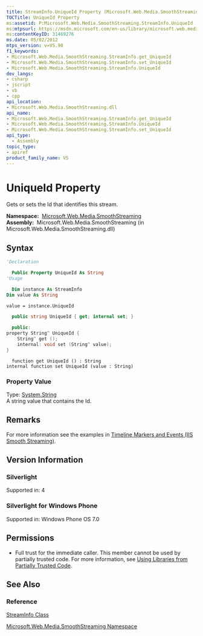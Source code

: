 ```yaml
---
title: StreamInfo.UniqueId Property (Microsoft.Web.Media.SmoothStreaming)
TOCTitle: UniqueId Property
ms:assetid: P:Microsoft.Web.Media.SmoothStreaming.StreamInfo.UniqueId
ms:mtpsurl: https://msdn.microsoft.com/en-us/library/microsoft.web.media.smoothstreaming.streaminfo.uniqueid(v=VS.90)
ms:contentKeyID: 31469276
ms.date: 05/02/2012
mtps_version: v=VS.90
f1_keywords:
- Microsoft.Web.Media.SmoothStreaming.StreamInfo.get_UniqueId
- Microsoft.Web.Media.SmoothStreaming.StreamInfo.set_UniqueId
- Microsoft.Web.Media.SmoothStreaming.StreamInfo.UniqueId
dev_langs:
- csharp
- jscript
- vb
- cpp
api_location:
- Microsoft.Web.Media.SmoothStreaming.dll
api_name:
- Microsoft.Web.Media.SmoothStreaming.StreamInfo.get_UniqueId
- Microsoft.Web.Media.SmoothStreaming.StreamInfo.UniqueId
- Microsoft.Web.Media.SmoothStreaming.StreamInfo.set_UniqueId
api_type:
  - Assembly
topic_type:
- apiref
product_family_name: VS
---
```


# UniqueId Property

Gets or sets the Id that identifies this stream.

**Namespace:**  [Microsoft.Web.Media.SmoothStreaming](microsoft-web-media-smoothstreaming-namespace_1.md)  
**Assembly:**  Microsoft.Web.Media.SmoothStreaming (in Microsoft.Web.Media.SmoothStreaming.dll)

## Syntax

```vb
'Declaration

  Public Property UniqueId As String
'Usage

  Dim instance As StreamInfo
Dim value As String

value = instance.UniqueId
```

```csharp
  public string UniqueId { get; internal set; }
```

```cpp
  public:
property String^ UniqueId {
    String^ get ();
    internal: void set (String^ value);
}
```

```jscript
  function get UniqueId () : String
internal function set UniqueId (value : String)
```

### Property Value

Type: [System.String](https://msdn.microsoft.com/library/s1wwdcbf)  
A string value that contains the Id.  

## Remarks

For more information see the examples in [Timeline Markers and Events (IIS Smooth Streaming)](timeline-markers-and-events.md).

## Version Information

### Silverlight

Supported in: 4  

### Silverlight for Windows Phone

Supported in: Windows Phone OS 7.0  

## Permissions

  - Full trust for the immediate caller. This member cannot be used by partially trusted code. For more information, see [Using Libraries from Partially Trusted Code](https://msdn.microsoft.com/library/8skskf63).

## See Also

### Reference

[StreamInfo Class](streaminfo-class-microsoft-web-media-smoothstreaming_1.md)

[Microsoft.Web.Media.SmoothStreaming Namespace](microsoft-web-media-smoothstreaming-namespace_1.md)

